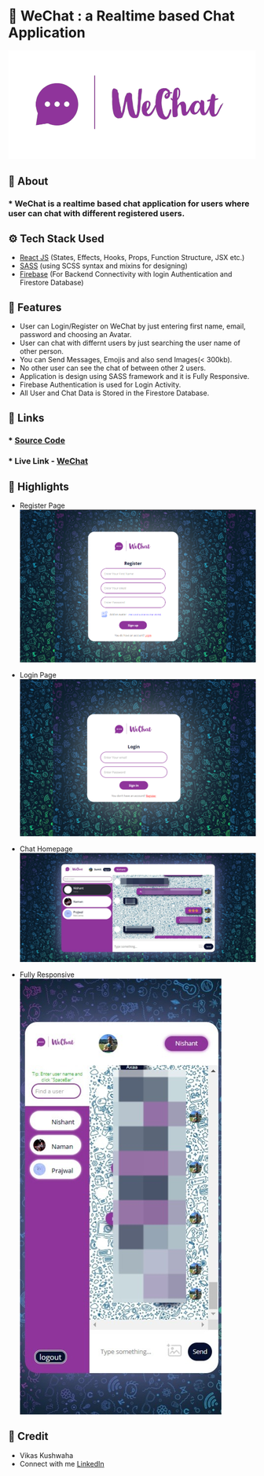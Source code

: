 # 💬 WeChat : a Realtime based Chat Application
![a](./src/img/WeChat.png)

## 🔰 About
### * WeChat is a realtime based chat application for users where user can chat with different registered users.

## ⚙️ Tech Stack Used
- [React JS](https://reactjs.org/) (States, Effects, Hooks, Props, Function Structure, JSX etc.)
- [SASS](https://sass-lang.com/) (using SCSS syntax and mixins for designing)
- [Firebase](https://firebase.google.com/) (For Backend Connectivity with login Authentication and Firestore Database)

## 🌟 Features
- User can Login/Register on WeChat by just entering first name, email, password and choosing an Avatar.
- User can chat with differnt users by just searching the user name of other person.
- You can Send Messages, Emojis and also send Images(< 300kb).
- No other user can see the chat of between other 2 users.
- Application is design using SASS framework and it is Fully Responsive.
- Firebase Authentication is used for Login Activity.
- All User and Chat Data is Stored in the Firestore Database.

## 🔗 Links
### * [Source Code](https://github.com/Vikas350/WeChat)
### * Live Link - [WeChat](https://vikas-wechat.netlify.app/)

## 🔶 Highlights
- Register Page
![a](./pics/register.png)

- Login Page
![b](./pics/login.png)

- Chat Homepage
![c](./pics/chat.jpeg)

- Fully Responsive
![d](./pics/phone_chat.jpeg)

## 📄 Credit
- Vikas Kushwaha
- Connect with me [LinkedIn](https://linkedin.com/in/vikas-kushwaha-165b95204)

